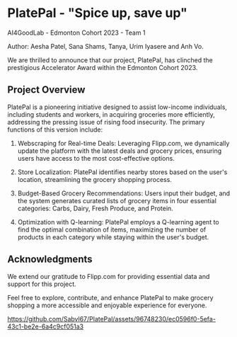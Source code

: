 # PlatePal - "Spice up, save up"
AI4GoodLab - Edmonton Cohort 2023 - Team 1

Author: Aesha Patel, Sana Shams, Tanya, Urim Iyasere and Anh Vo.

We are thrilled to announce that our project, PlatePal, has clinched the prestigious Accelerator Award within the Edmonton Cohort 2023.

## Project Overview

PlatePal is a pioneering initiative designed to assist low-income individuals, including students and workers, in acquiring groceries more efficiently, addressing the pressing issue of rising food insecurity. The primary functions of this version include:

1. Webscraping for Real-time Deals: Leveraging Flipp.com, we dynamically update the platform with the latest deals and grocery prices, ensuring users have access to the most cost-effective options.

2. Store Localization: PlatePal identifies nearby stores based on the user's location, streamlining the grocery shopping process.

3. Budget-Based Grocery Recommendations: Users input their budget, and the system generates curated lists of grocery items in four essential categories: Carbs, Dairy, Fresh Produce, and Protein.

4. Optimization with Q-learning: PlatePal employs a Q-learning agent to find the optimal combination of items, maximizing the number of products in each category while staying within the user's budget.

## Acknowledgments
We extend our gratitude to Flipp.com for providing essential data and support for this project.


Feel free to explore, contribute, and enhance PlatePal to make grocery shopping a more accessible and enjoyable experience for everyone.


https://github.com/Sabvl67/PlatePal/assets/96748230/ec0596f0-5efa-43c1-be2e-6a4c9cf051a3

